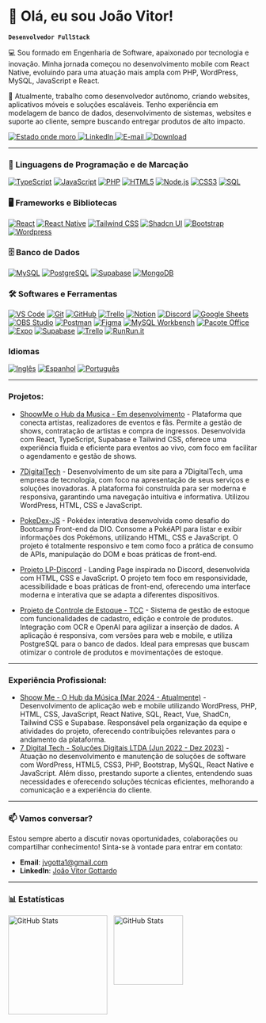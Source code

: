 # 👋 Olá, eu sou João Vitor!

**`Desenvolvedor FullStack`**

💻 Sou formado em Engenharia de Software, apaixonado por tecnologia e inovação. Minha jornada começou no desenvolvimento mobile com React Native, evoluindo para uma atuação mais ampla com PHP, WordPress, MySQL, JavaScript e React.

🚀 Atualmente, trabalho como desenvolvedor autônomo, criando websites, aplicativos móveis e soluções escaláveis. Tenho experiência em modelagem de banco de dados, desenvolvimento de sistemas, websites e suporte ao cliente, sempre buscando entregar produtos de alto impacto.

<p align="left">
    <a href="https://www.google.com.br/maps/place/Paran%C3%A1/@-24.6084586,-52.64064,8z/">
        <img 
            alt="Estado onde moro" 
            title="Estado onde moro" 
            src="https://custom-icon-badges.demolab.com/badge/Paraná-BR-darkgreen?style=for-the-badge&labelColor=488207&logo=location&logoColor=white"
        />
    </a>
      <a href="https://www.linkedin.com/in/joao-vitor-gottardo/">
        <img 
            alt="LinkedIn" 
            title="Meu LinkedIn" 
            src="https://custom-icon-badges.demolab.com/badge/linkedin-blue.svg?logo=linkedin&logoSource=feather&style=for-the-badge"
        />
    </a>
     <a href="mailto:jvgotta1@gmail.com">
        <img 
            alt="E-mail" 
            title="Me envie um e-mail" 
            src="https://custom-icon-badges.demolab.com/badge/Email-D14836?style=for-the-badge&logo=gmail&logoColor=white"
        />
    </a>
    <a href="https://drive.google.com/file/d/1Pg7PNNX1R_fSSRaa1h1JJuFSwkZztgWM/view?usp=sharing">
        <img 
            alt="Download" 
            title="Baixe meu currículo" 
            src="https://custom-icon-badges.demolab.com/badge/-currículo-F7DF1E?style=for-the-badge&logo=download&logoColor=black"
        />
    </a>
</p>


---

### 🚀 Linguagens de Programação e de Marcação

<p>
    <a href="#"><img alt="TypeScript" src="https://img.shields.io/badge/TypeScript-007ACC.svg?logo=typescript&logoColor=white"></a>
    <a href="#"><img alt="JavaScript" src="https://img.shields.io/badge/JavaScript-F7DF1E.svg?logo=javascript&logoColor=black"></a>
    <a href="#"><img alt="PHP" src="https://img.shields.io/badge/PHP-777BB4.svg?logo=php&logoColor=white"></a>
    <a href="#"><img alt="HTML5" src="https://img.shields.io/badge/HTML-E34F26.svg?logo=html5&logoColor=white"></a>
    <a href="#"><img alt="Node.js" src="https://img.shields.io/badge/Node.js-43853D.svg?logo=node.js&logoColor=white"></a>
    <a href="#"><img alt="CSS3" src="https://img.shields.io/badge/CSS-1572B6.svg?logo=css3&logoColor=white"></a>
    <a href="#"><img alt="SQL" src="https://custom-icon-badges.demolab.com/badge/SQL-025E8C.svg?logo=database&logoColor=white"></a>
</p>

### 🖥️ Frameworks e Bibliotecas

<p>
    <a href="#"><img alt="React" src="https://img.shields.io/badge/React-20232a.svg?logo=react&logoColor=%2361DAFB"></a>
    <a href="#"> <img alt="React Native" src="https://img.shields.io/badge/React%20Native-61DAFB.svg?logo=react&logoColor=black"></a>
    <a href="#"><img alt="Tailwind CSS" src="https://img.shields.io/badge/Tailwind_CSS-06B6D4.svg?logo=tailwind-css&logoColor=white"></a>
    <a href="#"><img alt="Shadcn UI" src="https://img.shields.io/badge/Shadcn_UI-000000.svg?logo=vercel&logoColor=white"></a>
    <a href="#"><img alt="Bootstrap" src="https://img.shields.io/badge/Bootstrap-7952B3.svg?logo=bootstrap&logoColor=white"></a>
    <a href="#"><img alt="Wordpress" src="https://img.shields.io/badge/Wordpress-21759B?logo=wordpress&logoColor=white"></a>
</p>


### 🗄️ Banco de Dados

<p>
    <a href="#"><img alt="MySQL" src="https://img.shields.io/badge/MySQL-4479A1.svg?logo=mysql&logoColor=white"></a>
    <a href="#"><img alt="PostgreSQL" src="https://img.shields.io/badge/PostgreSQL-336791.svg?logo=postgresql&logoColor=white"></a>
    <a href="#"><img alt="Supabase" src="https://img.shields.io/badge/Supabase-3ECF8E.svg?logo=supabase&logoColor=white"></a>
    <a href="#"><img alt="MongoDB" src ="https://img.shields.io/badge/MongoDB-4ea94b.svg?logo=mongodb&logoColor=white"></a> 
</p>

### 🛠️ Softwares e Ferramentas

<p>
    <a href="#"><img alt="VS Code" src="https://img.shields.io/badge/VS Code-007ACC.svg?logo=visual-studio-code&logoColor=white"></a>
    <a href="#"><img alt="Git" src="https://img.shields.io/badge/Git-F05032.svg?logo=git&logoColor=white"></a>
    <a href="#"><img alt="GitHub" src="https://img.shields.io/badge/GitHub-181717.svg?logo=github&logoColor=white"></a>
    <a href="#"><img alt="Trello" src="https://img.shields.io/badge/Trello-0079BF.svg?logo=trello&logoColor=white"></a>
    <a href="#"><img alt="Notion" src="https://img.shields.io/badge/Notion-010101.svg?logo=notion&logoColor=white"></a>
    <a href="#"><img alt="Discord" src="https://img.shields.io/badge/-Discord-5865F2.svg?logo=discord&logoColor=white"></a>
    <a href="#"><img alt="Google Sheets" src="https://img.shields.io/badge/Sheets-34A853.svg?logo=google%20sheets&logoColor=white"></a>
    <a href="#"><img alt="OBS Studio" src="https://img.shields.io/badge/-OBS-302E31?logo=obs-studio&logoColor=white"></a>
    <a href="#"><img alt="Postman" src="https://img.shields.io/badge/Postman-FF6C37?logo=postman&logoColor=white"></a>
    <a href="#"><img alt="Figma" src="https://img.shields.io/badge/Figma-000000.svg?logo=figma&logoColor=white"></a>
    <a href="#"><img alt="MySQL Workbench" src="https://img.shields.io/badge/MySQL%20Workbench-4479A1.svg?logo=mysql&logoColor=white"></a>
    <a href="#"><img alt="Pacote Office" src="https://img.shields.io/badge/Pacote%20Office-D83B01.svg?logo=microsoft-office&logoColor=white"></a>
    <a href="#"><img alt="Expo" src="https://img.shields.io/badge/Expo-1B1F23.svg?logo=expo&logoColor=white"></a>
    <a href="#"><img alt="Supabase" src="https://img.shields.io/badge/Supabase-3ECF8E.svg?logo=supabase&logoColor=white"></a>
    <a href="#"><img alt="Trello" src="https://img.shields.io/badge/Trello-0052CC.svg?logo=trello&logoColor=white"></a>
    <a href="#"><img alt="RunRun.it" src="https://img.shields.io/badge/RunRun.it-F05032.svg?logo=runrunit&logoColor=white"></a>
</p>


### Idiomas

<p>
    <a href="#"><img alt="Inglês" src="https://img.shields.io/badge/Ingl%C3%AAs-4B92DB.svg?logo=english&logoColor=white"></a>
    <a href="#"><img alt="Espanhol" src="https://img.shields.io/badge/Espanhol-F4B731.svg?logo=spanish&logoColor=white"></a>
    <a href="#"><img alt="Português" src="https://img.shields.io/badge/Portugu%C3%AAs-00A859.svg?logo=portuguese&logoColor=white"></a>
</p>

---
<!-- Adicionando detalhes de Projetos -->
### Projetos:

- [ShoowMe o Hub da Musica - Em desenvolvimento](https://youtu.be/SepLlsueON8) - Plataforma que conecta artistas, realizadores de eventos e fãs. Permite a gestão de shows, contratação de artistas e compra de ingressos. Desenvolvida com React, TypeScript, Supabase e Tailwind CSS, oferece uma experiência fluida e eficiente para eventos ao vivo, com foco em facilitar o agendamento e gestão de shows.

- [7DigitalTech](https://7digitaltech.com.br/) - Desenvolvimento de um site para a 7DigitalTech, uma empresa de tecnologia, com foco na apresentação de seus serviços e soluções inovadoras. A plataforma foi construída para ser moderna e responsiva, garantindo uma navegação intuitiva e informativa. Utilizou WordPress, HTML, CSS e JavaScript.

- [PokeDex-JS](https://jvgottardo.github.io/PokeDex-JS/) - Pokédex interativa desenvolvida como desafio do Bootcamp Front-end da DIO. Consome a PokéAPI para listar e exibir informações dos Pokémons, utilizando HTML, CSS e JavaScript. O projeto é totalmente responsivo e tem como foco a prática de consumo de APIs, manipulação do DOM e boas práticas de front-end.

- [Projeto LP-Discord](https://jvgottardo.github.io/LP-Discord/) - Landing Page inspirada no Discord, desenvolvida com HTML, CSS e JavaScript. O projeto tem foco em responsividade, acessibilidade e boas práticas de front-end, oferecendo uma interface moderna e interativa que se adapta a diferentes dispositivos.

- [Projeto de Controle de Estoque - TCC](https://github.com/allissonconsorte04/stocon-front-end) - Sistema de gestão de estoque com funcionalidades de cadastro, edição e controle de produtos. Integração com OCR e OpenAI para agilizar a inserção de dados. A aplicação é responsiva, com versões para web e mobile, e utiliza PostgreSQL para o banco de dados. Ideal para empresas que buscam otimizar o controle de produtos e movimentações de estoque.
---
<!-- Adicionando detalhes de Experiência Profissional -->
### Experiência Profissional:
- [Shoow Me - O Hub da Música (Mar 2024 - Atualmente)](https://shoowme.web.app/) -
Desenvolvimento de aplicação web e mobile utilizando WordPress, PHP, HTML, CSS, JavaScript, React Native, SQL, React, Vue, ShadCn, Tailwind CSS e Supabase. Responsável pela organização da equipe e atividades do projeto, oferecendo contribuições relevantes para o andamento da plataforma.
- [7 Digital Tech - Soluções Digitais LTDA (Jun 2022 - Dez 2023)](https://7digitaltech.com.br/) - Atuação no desenvolvimento e manutenção de soluções de software com WordPress, HTML5, CSS3, PHP, Bootstrap, MySQL, React Native e JavaScript. Além disso, prestando suporte a clientes, entendendo suas necessidades e oferecendo soluções técnicas eficientes, melhorando a comunicação e a experiência do cliente.
---

### 📫 Vamos conversar?

Estou sempre aberto a discutir novas oportunidades, colaborações ou compartilhar conhecimento! Sinta-se à vontade para entrar em contato:

- **Email**: [jvgotta1@gmail.com](mailto:jvgotta1@gmail.com)
- **LinkedIn**: [João Vitor Gottardo](https://www.linkedin.com/in/joao-vitor-gottardo/)
---

### 📊 Estatísticas

<p>
  <img 
    align="left" 
    alt="GitHub Stats" 
    height="200" 
    style="padding-right: 10px;" 
    src="https://github-readme-stats.vercel.app/api?username=jvgottardo&show_icons=true&theme=tokyonight&include_all_commits=true&locale=pt-br" 
  />

<img 
      align="left" 
      alt="GitHub Stats" 
      height="140" 
      src="https://github-readme-stats.vercel.app/api/top-langs/?username=jvgottardo&theme=tokyonight&layout=compact&custom_title=Tecnologias&langs_count=9" 
  />
</p>
